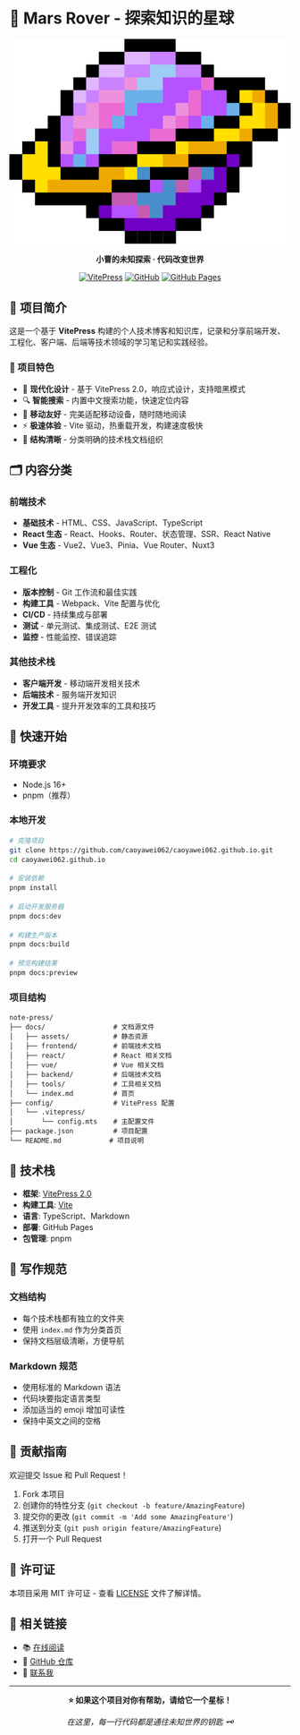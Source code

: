# 🚀 Mars Rover - 探索知识的星球

<div align="center">

![Mars Rover](./docs/assets/planet.svg)

**小曹的未知探索 · 代码改变世界**

[![VitePress](https://img.shields.io/badge/VitePress-2.0.0-blue.svg)](https://vitepress.dev/)
[![GitHub](https://img.shields.io/github/license/caoyawei062/caoyawei062.github.io)](https://github.com/caoyawei062/caoyawei062.github.io)
[![GitHub Pages](https://img.shields.io/badge/GitHub-Pages-green.svg)](https://caoyawei062.github.io/)

</div>

## 📖 项目简介

这是一个基于 **VitePress** 构建的个人技术博客和知识库，记录和分享前端开发、工程化、客户端、后端等技术领域的学习笔记和实践经验。

### 🌟 项目特色

- 🎨 **现代化设计** - 基于 VitePress 2.0，响应式设计，支持暗黑模式
- 🔍 **智能搜索** - 内置中文搜索功能，快速定位内容
- 📱 **移动友好** - 完美适配移动设备，随时随地阅读
- ⚡ **极速体验** - Vite 驱动，热重载开发，构建速度极快
- 🎯 **结构清晰** - 分类明确的技术栈文档组织

## 🗂️ 内容分类

### 前端技术

- **基础技术** - HTML、CSS、JavaScript、TypeScript
- **React 生态** - React、Hooks、Router、状态管理、SSR、React Native
- **Vue 生态** - Vue2、Vue3、Pinia、Vue Router、Nuxt3

### 工程化

- **版本控制** - Git 工作流和最佳实践
- **构建工具** - Webpack、Vite 配置与优化
- **CI/CD** - 持续集成与部署
- **测试** - 单元测试、集成测试、E2E 测试
- **监控** - 性能监控、错误追踪

### 其他技术栈

- **客户端开发** - 移动端开发相关技术
- **后端技术** - 服务端开发知识
- **开发工具** - 提升开发效率的工具和技巧

## 🚀 快速开始

### 环境要求

- Node.js 16+
- pnpm（推荐）

### 本地开发

```bash
# 克隆项目
git clone https://github.com/caoyawei062/caoyawei062.github.io.git
cd caoyawei062.github.io

# 安装依赖
pnpm install

# 启动开发服务器
pnpm docs:dev

# 构建生产版本
pnpm docs:build

# 预览构建结果
pnpm docs:preview
```

### 项目结构

```
note-press/
├── docs/                 # 文档源文件
│   ├── assets/           # 静态资源
│   ├── frontend/         # 前端技术文档
│   ├── react/            # React 相关文档
│   ├── vue/              # Vue 相关文档
│   ├── backend/          # 后端技术文档
│   ├── tools/            # 工具相关文档
│   └── index.md          # 首页
├── config/               # VitePress 配置
│   └── .vitepress/
│       └── config.mts    # 主配置文件
├── package.json          # 项目配置
└── README.md            # 项目说明
```

## 🎯 技术栈

- **框架**: [VitePress 2.0](https://vitepress.dev/)
- **构建工具**: [Vite](https://vitejs.dev/)
- **语言**: TypeScript、Markdown
- **部署**: GitHub Pages
- **包管理**: pnpm

## 📝 写作规范

### 文档结构

- 每个技术栈都有独立的文件夹
- 使用 `index.md` 作为分类首页
- 保持文档层级清晰，方便导航

### Markdown 规范

- 使用标准的 Markdown 语法
- 代码块要指定语言类型
- 添加适当的 emoji 增加可读性
- 保持中英文之间的空格

## 🤝 贡献指南

欢迎提交 Issue 和 Pull Request！

1. Fork 本项目
2. 创建你的特性分支 (`git checkout -b feature/AmazingFeature`)
3. 提交你的更改 (`git commit -m 'Add some AmazingFeature'`)
4. 推送到分支 (`git push origin feature/AmazingFeature`)
5. 打开一个 Pull Request

## 📄 许可证

本项目采用 MIT 许可证 - 查看 [LICENSE](LICENSE) 文件了解详情。

## 🔗 相关链接

- 📚 [在线阅读](https://caoyawei062.github.io/)
- 🐙 [GitHub 仓库](https://github.com/caoyawei062/caoyawei062.github.io)
- 📧 [联系我](https://github.com/caoyawei062)

---

<div align="center">

**⭐ 如果这个项目对你有帮助，请给它一个星标！**

_在这里，每一行代码都是通往未知世界的钥匙 🗝️_

</div>
